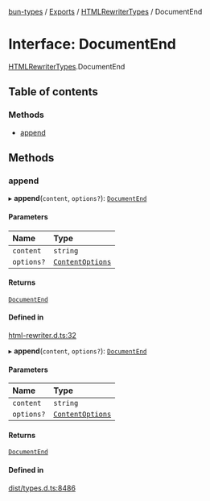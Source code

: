[bun-types](../README.md) / [Exports](../modules.md) / [HTMLRewriterTypes](../modules/HTMLRewriterTypes.md) / DocumentEnd

# Interface: DocumentEnd

[HTMLRewriterTypes](../modules/HTMLRewriterTypes.md).DocumentEnd

## Table of contents

### Methods

- [append](HTMLRewriterTypes.DocumentEnd.md#append)

## Methods

### append

▸ **append**(`content`, `options?`): [`DocumentEnd`](HTMLRewriterTypes.DocumentEnd.md)

#### Parameters

| Name | Type |
| :------ | :------ |
| `content` | `string` |
| `options?` | [`ContentOptions`](HTMLRewriterTypes.ContentOptions.md) |

#### Returns

[`DocumentEnd`](HTMLRewriterTypes.DocumentEnd.md)

#### Defined in

[html-rewriter.d.ts:32](https://github.com/valgaze/bun-types/blob/5e53f27/html-rewriter.d.ts#L32)

▸ **append**(`content`, `options?`): [`DocumentEnd`](HTMLRewriterTypes.DocumentEnd.md)

#### Parameters

| Name | Type |
| :------ | :------ |
| `content` | `string` |
| `options?` | [`ContentOptions`](HTMLRewriterTypes.ContentOptions.md) |

#### Returns

[`DocumentEnd`](HTMLRewriterTypes.DocumentEnd.md)

#### Defined in

[dist/types.d.ts:8486](https://github.com/valgaze/bun-types/blob/5e53f27/dist/types.d.ts#L8486)
